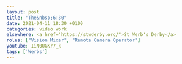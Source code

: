 ```yaml
---
layout: post
title: "The&nbsp;6:30"
date: 2021-04-11 18:30 +0100
categories: video work
elsewhere: <a href="https://stwderby.org/">St Werb's Derby</a>
roles: ["Vision Mixer", "Remote Camera Operator"]
youtube: IiN0UGKr7_k
tags: ['Werbs']
---
```

